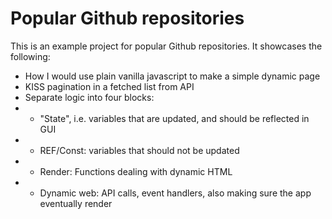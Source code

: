 # Popular Github repositories

This is an example project for popular Github repositories. It
showcases the following:

-   How I would use plain vanilla javascript to make a simple dynamic page
-   KISS pagination in a fetched list from API
-   Separate logic into four blocks:
-   -   "State", i.e. variables that are updated, and should be reflected in GUI
-   -   REF/Const: variables that should not be updated
-   -   Render: Functions dealing with dynamic HTML
-   -   Dynamic web: API calls, event handlers, also making sure the app eventually render
